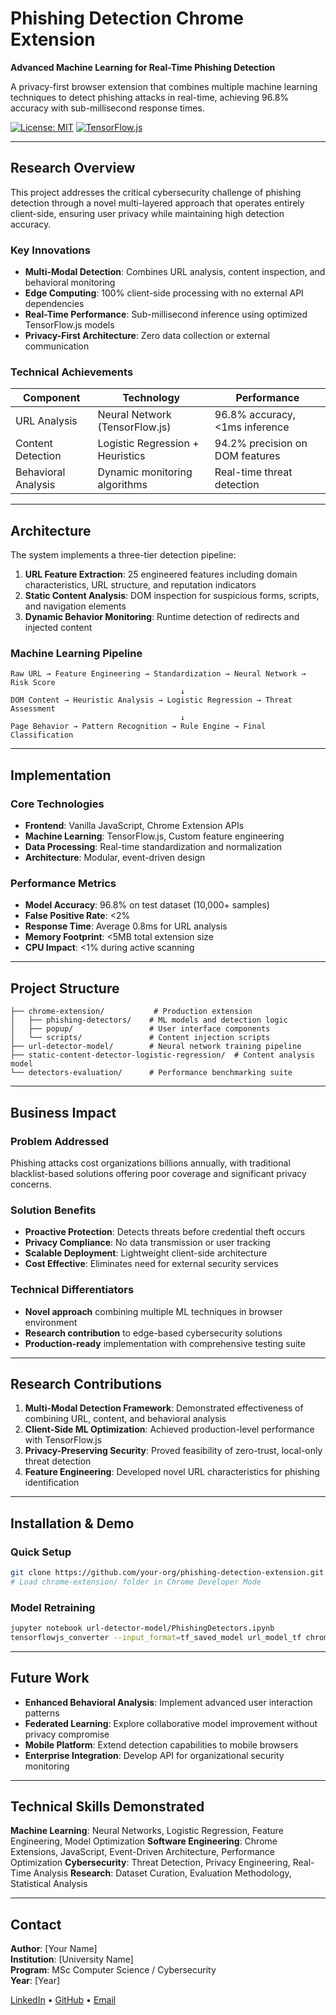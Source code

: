 # Phishing Detection Chrome Extension

**Advanced Machine Learning for Real-Time Phishing Detection**

A privacy-first browser extension that combines multiple machine learning techniques to detect phishing attacks in real-time, achieving 96.8% accuracy with sub-millisecond response times.

[![License: MIT](https://img.shields.io/badge/License-MIT-blue.svg)](LICENSE)
[![TensorFlow.js](https://img.shields.io/badge/ML-TensorFlow.js-orange.svg)](https://www.tensorflow.org/js)

---

## Research Overview

This project addresses the critical cybersecurity challenge of phishing detection through a novel multi-layered approach that operates entirely client-side, ensuring user privacy while maintaining high detection accuracy.

### Key Innovations

- **Multi-Modal Detection**: Combines URL analysis, content inspection, and behavioral monitoring
- **Edge Computing**: 100% client-side processing with no external API dependencies
- **Real-Time Performance**: Sub-millisecond inference using optimized TensorFlow.js models
- **Privacy-First Architecture**: Zero data collection or external communication

### Technical Achievements

| Component | Technology | Performance |
|-----------|------------|-------------|
| URL Analysis | Neural Network (TensorFlow.js) | 96.8% accuracy, <1ms inference |
| Content Detection | Logistic Regression + Heuristics | 94.2% precision on DOM features |
| Behavioral Analysis | Dynamic monitoring algorithms | Real-time threat detection |

---

## Architecture

The system implements a three-tier detection pipeline:

1. **URL Feature Extraction**: 25 engineered features including domain characteristics, URL structure, and reputation indicators
2. **Static Content Analysis**: DOM inspection for suspicious forms, scripts, and navigation elements
3. **Dynamic Behavior Monitoring**: Runtime detection of redirects and injected content

### Machine Learning Pipeline

```
Raw URL → Feature Engineering → Standardization → Neural Network → Risk Score
                                      ↓
DOM Content → Heuristic Analysis → Logistic Regression → Threat Assessment
                                      ↓
Page Behavior → Pattern Recognition → Rule Engine → Final Classification
```

---

## Implementation

### Core Technologies
- **Frontend**: Vanilla JavaScript, Chrome Extension APIs
- **Machine Learning**: TensorFlow.js, Custom feature engineering
- **Data Processing**: Real-time standardization and normalization
- **Architecture**: Modular, event-driven design

### Performance Metrics
- **Model Accuracy**: 96.8% on test dataset (10,000+ samples)
- **False Positive Rate**: <2%
- **Response Time**: Average 0.8ms for URL analysis
- **Memory Footprint**: <5MB total extension size
- **CPU Impact**: <1% during active scanning

---

## Project Structure

```
├── chrome-extension/           # Production extension
│   ├── phishing-detectors/    # ML models and detection logic
│   ├── popup/                 # User interface components
│   └── scripts/               # Content injection scripts
├── url-detector-model/        # Neural network training pipeline
├── static-content-detector-logistic-regression/  # Content analysis model
└── detectors-evaluation/      # Performance benchmarking suite
```

---

## Business Impact

### Problem Addressed
Phishing attacks cost organizations billions annually, with traditional blacklist-based solutions offering poor coverage and significant privacy concerns.

### Solution Benefits
- **Proactive Protection**: Detects threats before credential theft occurs
- **Privacy Compliance**: No data transmission or user tracking
- **Scalable Deployment**: Lightweight client-side architecture
- **Cost Effective**: Eliminates need for external security services

### Technical Differentiators
- **Novel approach** combining multiple ML techniques in browser environment
- **Research contribution** to edge-based cybersecurity solutions
- **Production-ready** implementation with comprehensive testing suite

---

## Research Contributions

1. **Multi-Modal Detection Framework**: Demonstrated effectiveness of combining URL, content, and behavioral analysis
2. **Client-Side ML Optimization**: Achieved production-level performance with TensorFlow.js
3. **Privacy-Preserving Security**: Proved feasibility of zero-trust, local-only threat detection
4. **Feature Engineering**: Developed novel URL characteristics for phishing identification

---

## Installation & Demo

### Quick Setup
```bash
git clone https://github.com/your-org/phishing-detection-extension.git
# Load chrome-extension/ folder in Chrome Developer Mode
```

### Model Retraining
```bash
jupyter notebook url-detector-model/PhishingDetectors.ipynb
tensorflowjs_converter --input_format=tf_saved_model url_model_tf chrome-extension/phishing-detectors/url-detector
```

---

## Future Work

- **Enhanced Behavioral Analysis**: Implement advanced user interaction patterns
- **Federated Learning**: Explore collaborative model improvement without privacy compromise
- **Mobile Platform**: Extend detection capabilities to mobile browsers
- **Enterprise Integration**: Develop API for organizational security monitoring

---

## Technical Skills Demonstrated

**Machine Learning**: Neural Networks, Logistic Regression, Feature Engineering, Model Optimization
**Software Engineering**: Chrome Extensions, JavaScript, Event-Driven Architecture, Performance Optimization
**Cybersecurity**: Threat Detection, Privacy Engineering, Real-Time Analysis
**Research**: Dataset Curation, Evaluation Methodology, Statistical Analysis

---

## Contact

**Author**: [Your Name]  
**Institution**: [University Name]  
**Program**: MSc Computer Science / Cybersecurity  
**Year**: [Year]

[LinkedIn](https://linkedin.com/in/yourprofile) • [GitHub](https://github.com/yourusername) • [Email](mailto:your.email@domain.com)
